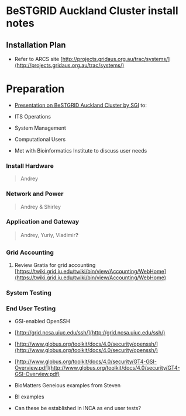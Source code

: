 # BeSTGRID Auckland Cluster install notes

## Installation Plan

- Refer to ARCS site [http://projects.gridaus.org.au/trac/systems/](http://projects.gridaus.org.au/trac/systems/)

# Preparation

- [Presentation on BeSTGRID Auckland Cluster by SGI](presentation-on-bestgrid-auckland-cluster-by-sgi.md) to:
	
- ITS Operations
- System Management
- Computational Users
	
- Met with Bioinformatics Institute to discuss user needs

### Install Hardware

>  Andrey


### Network and Power

>  Andrey & Shirley


### Application and Gateway

>  Andrey, Yuriy, Vladimir❓


### Grid Accounting

1. Review Gratia for grid accounting [https://twiki.grid.iu.edu/twiki/bin/view/Accounting/WebHome](https://twiki.grid.iu.edu/twiki/bin/view/Accounting/WebHome)

### System Testing

### End User Testing

- GSI-enabled OpenSSH
	
- [http://grid.ncsa.uiuc.edu/ssh/](http://grid.ncsa.uiuc.edu/ssh/)
- [http://www.globus.org/toolkit/docs/4.0/security/openssh/](http://www.globus.org/toolkit/docs/4.0/security/openssh/)
- [http://www.globus.org/toolkit/docs/4.0/security/GT4-GSI-Overview.pdf](http://www.globus.org/toolkit/docs/4.0/security/GT4-GSI-Overview.pdf)
- BioMatters Geneious examples from Steven
- BI examples
- Can these be established in INCA as end user tests?

